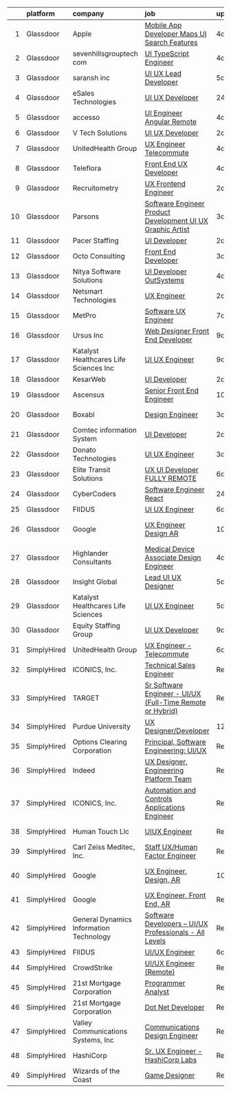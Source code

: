

|    | platform    | company                                  | job                                                                                                                                                                                                                                                                                                                                                                                                                                                                                                                                                                                                                                                                                                                                                                                                                                                                                                                                                                                                                                                                                                                                                                                                                                                                                                                                                                                           | update_time   | location             |
|---:|:------------|:-----------------------------------------|:----------------------------------------------------------------------------------------------------------------------------------------------------------------------------------------------------------------------------------------------------------------------------------------------------------------------------------------------------------------------------------------------------------------------------------------------------------------------------------------------------------------------------------------------------------------------------------------------------------------------------------------------------------------------------------------------------------------------------------------------------------------------------------------------------------------------------------------------------------------------------------------------------------------------------------------------------------------------------------------------------------------------------------------------------------------------------------------------------------------------------------------------------------------------------------------------------------------------------------------------------------------------------------------------------------------------------------------------------------------------------------------------|:--------------|:---------------------|
|  1 | Glassdoor   | Apple                                    | [Mobile App Developer   Maps UI Search Features](https://www.glassdoor.com/partner/jobListing.htm?pos=104&ao=1110586&s=58&guid=000001830c7f109c83a428ca524da7c9&src=GD_JOB_AD&t=SR&vt=w&cs=1_28600303&cb=1662361997967&jobListingId=1008105396611&cpc=F41FEAB56D215062&jrtk=3-0-1gc67u467is1u801-1gc67u46mia1u800-98c02684f91eaf3b--6NYlbfkN0BvKrLyj5gPmtZO9T8euul8TCxuuKNOtzRJOomxnwSEodTz2Bc-sPZlt2Zgji_QUXFCbh4b6vaJjqTXVJvE_d-uoXzIR75pQUWDSmJ1EjNmajDsH7Sl_GssmCU5B2sTLfXU6bxUNZhmPeVtpqHcpwZXIg4vEFxhOS8Kzmjz6ek1H6pNQi7Rd3thJfkXhfh4VKGjjJIUmhOTbb9lC3p5AxA9GqJs3bdoPs_rM6L3BzyxBFhS2trJIyd7aY64ycA16qhwyt8fpDphUB1OVoE4N-Vz1GOjBge9YZbw7Tb6jbfYZmoedQEOyGk_gfM46px6gG_dtVdbUghSn7RdYeh3E7g-IveDVEUQRVQfZ1r7gr8CPoQzujSRt2ZrPJ85GzSMcUU19WcpBCP3k4ulVAOZm809TlEk1yvpfCPJpgbfjxNz3lgmTkfvwTsytdwpP6q-stbimZjhFU8AJDA2QJITtKJSkQkWrQ8_qlh1q77LiJFXA-s2t0bpY3e5Qd-im_flkniR7YWDqTOE2H4Vo3jrSYjTR7OlcHdbCmGZlUK4BYK7iHf5GNx4m_-nJrs2fmv7Ug0ZpddPR4ysx0DtFgk31_yNGGH3-SWxnUci5zvEDzw6lBp80CMsQ72kiXf8rmJ3hMOAeRIZPAyCvRqrdcLDx6Pa0NnCrX2I4LlBv9HjM-5SbGiJajDkCzlEdegQhHT7a5_z9ZCGcsTiEiIYhpMIWyny9-hi-qW3tOz3q2icP3M-qXlWbK2c27eBUtFX2N_sGJf_Esi5l53Fa4-P9RxwzpWvmOUzhFLirqnfn_cI8O_ICj3DVgNC47GzcRN1R9CcWstDztenu-drTW9-h0s2ZxbVej4k1bb23NZdjUoc5D--5kI3caki7EPs388ua2hUEYfCaRRb69JrfBpwXFkfAvWjKEBSeYJsNmu-jjfN8cxo9_G3Yp4OaV_2yMEXBbZVCmDQ4qcY2X9OLcwQBXsiavffEyBqcCfMLn8%3D)            | 4d            | Cupertino, CA        |
|  2 | Glassdoor   | sevenhillsgrouptech com                  | [UI TypeScript Engineer](https://www.glassdoor.com/partner/jobListing.htm?pos=112&ao=1136043&s=58&guid=000001830c7f109c83a428ca524da7c9&src=GD_JOB_AD&t=SR&vt=w&ea=1&cs=1_b601359a&cb=1662361997968&jobListingId=1008105988663&jrtk=3-0-1gc67u467is1u801-1gc67u46mia1u800-0cbdc25f6ccf4f5f-)                                                                                                                                                                                                                                                                                                                                                                                                                                                                                                                                                                                                                                                                                                                                                                                                                                                                                                                                                                                                                                                                                                  | 4d            | Remote               |
|  3 | Glassdoor   | saransh inc                              | [UI UX Lead Developer](https://www.glassdoor.com/partner/jobListing.htm?pos=128&ao=1136043&s=58&guid=000001830c7f109c83a428ca524da7c9&src=GD_JOB_AD&t=SR&vt=w&ea=1&cs=1_5b410613&cb=1662361997971&jobListingId=1008103912540&jrtk=3-0-1gc67u467is1u801-1gc67u46mia1u800-85031aa08e20476f-)                                                                                                                                                                                                                                                                                                                                                                                                                                                                                                                                                                                                                                                                                                                                                                                                                                                                                                                                                                                                                                                                                                    | 5d            | Remote               |
|  4 | Glassdoor   | eSales Technologies                      | [UI   UX Developer](https://www.glassdoor.com/partner/jobListing.htm?pos=129&ao=1136043&s=58&guid=000001830c7f109c83a428ca524da7c9&src=GD_JOB_AD&t=SR&vt=w&cs=1_b18ffe62&cb=1662361997971&jobListingId=1008117609665&jrtk=3-0-1gc67u467is1u801-1gc67u46mia1u800-59aeac86bbf10b45-)                                                                                                                                                                                                                                                                                                                                                                                                                                                                                                                                                                                                                                                                                                                                                                                                                                                                                                                                                                                                                                                                                                            | 24h           | West Babylon, NY     |
|  5 | Glassdoor   | accesso                                  | [UI Engineer   Angular  Remote ](https://www.glassdoor.com/partner/jobListing.htm?pos=116&ao=1136043&s=58&guid=000001830c7f109c83a428ca524da7c9&src=GD_JOB_AD&t=SR&vt=w&ea=1&cs=1_77955d31&cb=1662361997968&jobListingId=1008108497609&jrtk=3-0-1gc67u467is1u801-1gc67u46mia1u800-701c5b24f26e60fa-)                                                                                                                                                                                                                                                                                                                                                                                                                                                                                                                                                                                                                                                                                                                                                                                                                                                                                                                                                                                                                                                                                          | 4d            | Orlando, FL          |
|  6 | Glassdoor   | V Tech Solutions                         | [UI UX Developer](https://www.glassdoor.com/partner/jobListing.htm?pos=119&ao=1136043&s=58&guid=000001830c7f109c83a428ca524da7c9&src=GD_JOB_AD&t=SR&vt=w&ea=1&cs=1_99763d87&cb=1662361997970&jobListingId=1008114045043&jrtk=3-0-1gc67u467is1u801-1gc67u46mia1u800-64298f2c4b340ba3-)                                                                                                                                                                                                                                                                                                                                                                                                                                                                                                                                                                                                                                                                                                                                                                                                                                                                                                                                                                                                                                                                                                         | 2d            | Remote               |
|  7 | Glassdoor   | UnitedHealth Group                       | [UX Engineer   Telecommute](https://www.glassdoor.com/partner/jobListing.htm?pos=102&ao=1110586&s=58&guid=000001830c7f109c83a428ca524da7c9&src=GD_JOB_AD&t=SR&vt=w&cs=1_59b80c90&cb=1662361997967&jobListingId=1008105601769&cpc=0C139D4CAD5A6DB2&jrtk=3-0-1gc67u467is1u801-1gc67u46mia1u800-af00a0ae87b73b2e--6NYlbfkN0C8O9VKdOj_1Zh75e9_CvYhSsWVxS1Pvi5WUWhsf4w7FOycHcR50Ta-CQORLM6vDVcvPt8KrRTlJDYkUHup0r-EShzR9YKt_-pR6DNbikF_DoTuqv0ahJRwqFnSdFD6JbEOZsU-3ybmN1wOhivbt1aVYXgo2LYGUfCqatBFDNl0ApmXiqzk8ieq9wOvGHAeD6Wb4rgI7cWaxRYFjCSxVuUz6wY2hcklmULlaSSazrOddS9e2KgHIvwbF_bBMuSTI7R2Y8Nuxcj_nxHlUpCSncNEiQtDwq9sPir65-wTT_rIqMsf9-xy2LnUHcJaswe0ilGh2Xc-JZmjamNfctpzzbUg61OP7oa5U3I2xrAjFb2KRnS00gi4TAlSvzcomXvDz9uCKbZ4QY8ZKgF66TXU1S7yYAm8Fwtu-IYuX8v4IgN8dD6Qenx6YI5RkIuaF3hVdNI%3D)                                                                                                                                                                                                                                                                                                                                                                                                                                                                                                                                                                                                 | 4d            | Boston, MA           |
|  8 | Glassdoor   | Teleflora                                | [Front End UX Developer](https://www.glassdoor.com/partner/jobListing.htm?pos=130&ao=1136043&s=58&guid=000001830c7f109c83a428ca524da7c9&src=GD_JOB_AD&t=SR&vt=w&cs=1_e89620d1&cb=1662361997971&jobListingId=1008108145678&jrtk=3-0-1gc67u467is1u801-1gc67u46mia1u800-f83f854b2d84175e-)                                                                                                                                                                                                                                                                                                                                                                                                                                                                                                                                                                                                                                                                                                                                                                                                                                                                                                                                                                                                                                                                                                       | 4d            | Oklahoma City, OK    |
|  9 | Glassdoor   | Recruitometry                            | [UX Frontend Engineer](https://www.glassdoor.com/partner/jobListing.htm?pos=113&ao=1136043&s=58&guid=000001830c7f109c83a428ca524da7c9&src=GD_JOB_AD&t=SR&vt=w&ea=1&cs=1_7e4519d9&cb=1662361997968&jobListingId=1008114392744&jrtk=3-0-1gc67u467is1u801-1gc67u46mia1u800-afb69bc239abb529-)                                                                                                                                                                                                                                                                                                                                                                                                                                                                                                                                                                                                                                                                                                                                                                                                                                                                                                                                                                                                                                                                                                    | 2d            | Remote               |
| 10 | Glassdoor   | Parsons                                  | [Software Engineer   Product Development   UI UX Graphic Artist](https://www.glassdoor.com/partner/jobListing.htm?pos=117&ao=1136043&s=58&guid=000001830c7f109c83a428ca524da7c9&src=GD_JOB_AD&t=SR&vt=w&cs=1_2903c79a&cb=1662361997968&jobListingId=1008111518825&jrtk=3-0-1gc67u467is1u801-1gc67u46mia1u800-59e25848653ecfd6-)                                                                                                                                                                                                                                                                                                                                                                                                                                                                                                                                                                                                                                                                                                                                                                                                                                                                                                                                                                                                                                                               | 3d            | Colorado Springs, CO |
| 11 | Glassdoor   | Pacer Staffing                           | [UI Developer](https://www.glassdoor.com/partner/jobListing.htm?pos=106&ao=1110586&s=58&guid=000001830c7f109c83a428ca524da7c9&src=GD_JOB_AD&t=SR&vt=w&ea=1&cs=1_db58d0d7&cb=1662361997967&jobListingId=1008114119706&cpc=2CAED5C921A5F994&jrtk=3-0-1gc67u467is1u801-1gc67u46mia1u800-e04a2bbf56041fd8--6NYlbfkN0C9NbM5eTIyBy5lsQEfjp0LiR4ZnSOO0g4plUqowSZMmwKNhg9sK_ssyMkRY9ssskzYgCjX76_a1qZmWpJpmTJglvIZMMqRPrift8ZTRM42auXjUEe_Hr-AyZaFYpcpKlSDUiC81zrV9s3yIfG7qlRr5tJRI1kdiWCVgGwpUMw5-otzwkEcVBkpym3O5wvMBNHbXL5tDrYl0E4M0ZXClZwAzAedrQoA-pAzsPmXGzDg8P9ZJd9zhp1Q1PPVvMCfwNA3gK2QiYpfuQwpipb9XmkKx70p2X4B_Au08ZbB5aKujJ_rII4ycPWQOT0qGUiqf1yqc77e0iXx-NJ1bc8K2AibnPQqDhhNw23XHTtoek6Y8TLpNeN0bE7rNtncF-VH38EndlI3ZXMwKQfRtjt_FFMNrqO19l3Gkmin71zIQG5-tXtcJxWC7ivpy6C83bdsqIKnGKD6ke30Nu64sj4Na-wf2TgPMSbb31Ly0K5_iMEBHgaUJSJ3ygqGXga7_qBgiye2xUJi7doqkg%3D%3D)                                                                                                                                                                                                                                                                                                                                                                                                                                                                                                                           | 2d            | Remote               |
| 12 | Glassdoor   | Octo Consulting                          | [Front End Developer](https://www.glassdoor.com/partner/jobListing.htm?pos=103&ao=1110586&s=58&guid=000001830c7f109c83a428ca524da7c9&src=GD_JOB_AD&t=SR&vt=w&ea=1&cs=1_333570c6&cb=1662361997967&jobListingId=1008110466260&cpc=2CAED5C921A5F994&jrtk=3-0-1gc67u467is1u801-1gc67u46mia1u800-189d25795dfd8c7b--6NYlbfkN0BUILWTwFEMoXKrKssGyD8iTIA4IasGWC9VuLPSE7H-zyOQhrScj91Gl1Qd-HjNuyIKfLRfbQiVPcV99MI5iYVbTATFYZxY-Q__CFqQEOB6TBRHFZ2N7H8d4GNKnZj-QVFF86Uq96xnc4lgBX8CdNvQJOvlTZ8OCqXp9XDNhmaQcGuTNlGdQuEnh-Cfyu_sZ6C0fBadDCPKOr5ST3KebVrPRQ-tOUZahU54lqynr0AeotG5F4gdXonNHuFr0WBOVYhdnVGvVWFA1zO8Th7YJNPmhr3bIQGn_sofySQfv4evruo_WHVoOOAgFNnw47QkLAZadwVu0yKw2CmiKSMhbsjCH2B6lHVH0AQVkSgZob2H5i0LdCOXDnG0eFRWQHy3W3FrEYpOL31xhKqDd5-blGsqwn5e0RPdFMGT3VG_NsTpuVtwlsP0bVbCsiZ7zd0p6vedh79ovtQbxU7Kf_lFDrte5TDYRofhuINh073BY1P0WUc19DwImeVz)                                                                                                                                                                                                                                                                                                                                                                                                                                                                                                                                                | 3d            | Remote               |
| 13 | Glassdoor   | Nitya Software Solutions                 | [UI Developer  OutSystems ](https://www.glassdoor.com/partner/jobListing.htm?pos=122&ao=1136043&s=58&guid=000001830c7f109c83a428ca524da7c9&src=GD_JOB_AD&t=SR&vt=w&ea=1&cs=1_fa85d244&cb=1662361997970&jobListingId=1008107023282&jrtk=3-0-1gc67u467is1u801-1gc67u46mia1u800-b73d287a17a791b6-)                                                                                                                                                                                                                                                                                                                                                                                                                                                                                                                                                                                                                                                                                                                                                                                                                                                                                                                                                                                                                                                                                               | 4d            | Remote               |
| 14 | Glassdoor   | Netsmart Technologies                    | [UX Engineer](https://www.glassdoor.com/partner/jobListing.htm?pos=118&ao=1136043&s=58&guid=000001830c7f109c83a428ca524da7c9&src=GD_JOB_AD&t=SR&vt=w&cs=1_fd944e31&cb=1662361997970&jobListingId=1008114210301&jrtk=3-0-1gc67u467is1u801-1gc67u46mia1u800-db8ad2a52d30b920-)                                                                                                                                                                                                                                                                                                                                                                                                                                                                                                                                                                                                                                                                                                                                                                                                                                                                                                                                                                                                                                                                                                                  | 2d            | Overland Park, KS    |
| 15 | Glassdoor   | MetPro                                   | [Software UX Engineer](https://www.glassdoor.com/partner/jobListing.htm?pos=124&ao=1136043&s=58&guid=000001830c7f109c83a428ca524da7c9&src=GD_JOB_AD&t=SR&vt=w&ea=1&cs=1_5e241e93&cb=1662361997970&jobListingId=1008098794068&jrtk=3-0-1gc67u467is1u801-1gc67u46mia1u800-99ff3be041b42234-)                                                                                                                                                                                                                                                                                                                                                                                                                                                                                                                                                                                                                                                                                                                                                                                                                                                                                                                                                                                                                                                                                                    | 7d            | Chico, CA            |
| 16 | Glassdoor   | Ursus  Inc                               | [Web Designer   Front End Developer](https://www.glassdoor.com/partner/jobListing.htm?pos=108&ao=1110586&s=58&guid=000001830c7f109c83a428ca524da7c9&src=GD_JOB_AD&t=SR&vt=w&ea=1&cs=1_30044030&cb=1662361997968&jobListingId=1008097361956&cpc=8795CF9063CD573D&jrtk=3-0-1gc67u467is1u801-1gc67u46mia1u800-0ea09b14e2348c5f--6NYlbfkN0CT8vBT9H5mqECx2dfLV_FONLPDKpIRssxVwtj05Tmm4rA5I0VNOPdM1oYsK66ov5pqYS3gXk2ozh0lVEZwzGOqZs8rlCBef2uQoy630wv6aUBqB1D9vjbSnni5WCVaS2e0KhCWi_8-XMv97hUEg7H9r8pKMO8klnwzDsU9mPVyqE5wVDnTov1Pu_UnRYhnE0_Osqvwl8WORWgB_kOjxQQLPQWG-NWIcptfTftC_xvyt1c40uobZ403OrjOg5_p8zqz3cLzwrnHTjqWeFEhkd7FYyVcjiJCMFkVznphRmtkhKbL2ZU9aWVWUjChbdkFdlAiu4tIvv-tEhlvNaragy1ZQhsvGhOC5anf8D4yfIGDJbK-bmh5xwt1uscED6ao3EPCxdfHKv4RZ6Q3-m_MTe1dE6Nugv26rrW9yIa8ooHEPIgJzYTeC7TeJ6xGxEjr0Q_LC6p6H5q3S5tqAKobaBFAUOLFzaYkqfJx113jx_K_L3ERmPDUpdKsViykamL6pSE8uCWoW_T8sucSHlTk_HIk0NX5r8Hhh8P4_OoEuX-GF2N9Wbn6HoZVIpXtV639qRT_Ml8fgxLMsqA0sTyZ6LRvDIzdLLSDNuSh0s-qJwsOgMQghTKc7lBghOGatuW-hhwCC4u5vnNqJt124d080EaK9RIKRnlZYO7otpI8PtAhf6uEXSuBZb54g4AEB5BTOrATR4piGva6hLhWPaO4BK3PGfwandSj8FKIZu2yoKkQ4AxQXF-tszMaEYVhkqQw_PxYuVv_FIBhZO-6tlKY6zgcD5cJlqhcDFMAsSH6rDJHqP5RhdOdziPPziIO9D13zg9wlubak03BdK9OEi_BwizVDGbf-66KMAChtWsSRPDmm1aQl6PUzXcwlF11rHFHpIXB3TIP1uKUqYM7nkJhbHyyVm3HMa0m0rBcl5CUMqIZ6VY2hWxWVNSo6euUS07jpRAJbs8JHN4wQPqdYbe31t-SvorEZrgam6kIAhinG24A-17h3OpHZDTu) | 9d            | Brisbane, CA         |
| 17 | Glassdoor   | Katalyst Healthcares   Life Sciences Inc | [UI UX Engineer](https://www.glassdoor.com/partner/jobListing.htm?pos=121&ao=1136043&s=58&guid=000001830c7f109c83a428ca524da7c9&src=GD_JOB_AD&t=SR&vt=w&ea=1&cs=1_dba146a9&cb=1662361997970&jobListingId=1008096573066&jrtk=3-0-1gc67u467is1u801-1gc67u46mia1u800-3af4f34715b26876-)                                                                                                                                                                                                                                                                                                                                                                                                                                                                                                                                                                                                                                                                                                                                                                                                                                                                                                                                                                                                                                                                                                          | 9d            | Lake Forest, CA      |
| 18 | Glassdoor   | KesarWeb                                 | [UI Developer](https://www.glassdoor.com/partner/jobListing.htm?pos=127&ao=1136043&s=58&guid=000001830c7f109c83a428ca524da7c9&src=GD_JOB_AD&t=SR&vt=w&ea=1&cs=1_b30c47a1&cb=1662361997971&jobListingId=1008114658577&jrtk=3-0-1gc67u467is1u801-1gc67u46mia1u800-9cf5ee5ba4515c1f-)                                                                                                                                                                                                                                                                                                                                                                                                                                                                                                                                                                                                                                                                                                                                                                                                                                                                                                                                                                                                                                                                                                            | 2d            | Houston, TX          |
| 19 | Glassdoor   | Ascensus                                 | [Senior Front End Engineer](https://www.glassdoor.com/partner/jobListing.htm?pos=126&ao=1136043&s=58&guid=000001830c7f109c83a428ca524da7c9&src=GD_JOB_AD&t=SR&vt=w&cs=1_cd5570ca&cb=1662361997971&jobListingId=1008093293490&jrtk=3-0-1gc67u467is1u801-1gc67u46mia1u800-adc74f5c8ecd62dd-)                                                                                                                                                                                                                                                                                                                                                                                                                                                                                                                                                                                                                                                                                                                                                                                                                                                                                                                                                                                                                                                                                                    | 10d           | Remote               |
| 20 | Glassdoor   | Boxabl                                   | [Design Engineer](https://www.glassdoor.com/partner/jobListing.htm?pos=101&ao=1110586&s=58&guid=000001830c7f109c83a428ca524da7c9&src=GD_JOB_AD&t=SR&vt=w&cs=1_510a68cf&cb=1662361997966&jobListingId=1008111263067&cpc=90C4CD7F4113B630&jrtk=3-0-1gc67u467is1u801-1gc67u46mia1u800-f92f66bdcc716501--6NYlbfkN0AZdaSuYPnCWRk5apRml9oqaQCY6p5qKbmOsixDGSNuWd34-dYAt4lbiu5Tu6-oNSUdoljleHAc6KIoY7tHEZOlGE7_Osuc5RzByGMY3M9hVvkTX86XHUqKYWJc277TO93LkNdl5PImRiZLX3QoB01HojER6bJCoylRYQ34g-sdX1RUmCjL0KGWQPOttVWQs8nrEsYAQG8KYcXajf7FQv_9lLCcZwZ8hNjUHWPdYIH2m77VvCqCKUa6oRDBRnU-JSfMqeaw4Pjj77tWXTsh5oeCWoOxmqWAiyrD2ZiYT-VYi-mbzUJ_3fHJd1i1aZtSjkwdd2CcWlJDNqshgMZ8pcsKh9XKolgKSbgxWDrum-3cfb5AE9pKxt6yatsNMf4S4WaSRQajvXNx5eLqmPioX6nQW4GJ8xRP5af5mKeZj4SmUJuJqx7SOGad-Uhbz5D9dDspeCCG1zyIy1XUCmK3hjIntr4P5_Yk_eXghW74JqEXfBQurMU3lLZsMKMz9NM7JtQvI9sWGinCRqkCo_ui_JCPyQk1q9CZMzs%3D)                                                                                                                                                                                                                                                                                                                                                                                                                                                                                                           | 3d            | Las Vegas, NV        |
| 21 | Glassdoor   | Comtec information System                | [UI Developer](https://www.glassdoor.com/partner/jobListing.htm?pos=115&ao=1136043&s=58&guid=000001830c7f109c83a428ca524da7c9&src=GD_JOB_AD&t=SR&vt=w&ea=1&cs=1_de99ebf7&cb=1662361997968&jobListingId=1008114090203&jrtk=3-0-1gc67u467is1u801-1gc67u46mia1u800-e4a619c535669cc9-)                                                                                                                                                                                                                                                                                                                                                                                                                                                                                                                                                                                                                                                                                                                                                                                                                                                                                                                                                                                                                                                                                                            | 2d            | Remote               |
| 22 | Glassdoor   | Donato Technologies                      | [UI   UX Engineer](https://www.glassdoor.com/partner/jobListing.htm?pos=120&ao=1136043&s=58&guid=000001830c7f109c83a428ca524da7c9&src=GD_JOB_AD&t=SR&vt=w&cs=1_5b4be512&cb=1662361997970&jobListingId=1008111966564&jrtk=3-0-1gc67u467is1u801-1gc67u46mia1u800-f812034220f8fc90-)                                                                                                                                                                                                                                                                                                                                                                                                                                                                                                                                                                                                                                                                                                                                                                                                                                                                                                                                                                                                                                                                                                             | 3d            | Lake Forest, CA      |
| 23 | Glassdoor   | Elite Transit Solutions                  | [UX UI Developer FULLY REMOTE](https://www.glassdoor.com/partner/jobListing.htm?pos=123&ao=1136043&s=58&guid=000001830c7f109c83a428ca524da7c9&src=GD_JOB_AD&t=SR&vt=w&ea=1&cs=1_6206765f&cb=1662361997970&jobListingId=1008102546103&jrtk=3-0-1gc67u467is1u801-1gc67u46mia1u800-a9d984ee3a6bc25b-)                                                                                                                                                                                                                                                                                                                                                                                                                                                                                                                                                                                                                                                                                                                                                                                                                                                                                                                                                                                                                                                                                            | 6d            | Pittsburgh, PA       |
| 24 | Glassdoor   | CyberCoders                              | [Software Engineer   React](https://www.glassdoor.com/partner/jobListing.htm?pos=110&ao=1110586&s=58&guid=000001830c7f109c83a428ca524da7c9&src=GD_JOB_AD&t=SR&vt=w&ea=1&cs=1_0586e3de&cb=1662361997968&jobListingId=1008116383381&cpc=F41FEAB56D215062&jrtk=3-0-1gc67u467is1u801-1gc67u46mia1u800-9dcc6d8c1399c023--6NYlbfkN0CpFJQzrgRR8WqXWK1qKKEqALWJw739KlKqr2H-MSI4eoBlI4EFrmor2FYZMP3muM3NPlQXbfYTn4K1JBXG5K1Ta9nJ6X-EFGc9R-rdJ4_TVNI-1k2OIGdyJIF7_wLErjKCieTiOorekCgY7zK5iWf-RIP30x7f54DXO0d0fsxHO7Ed1N0Fgzsrj-5g_7YmyQDBhB-bhzrkQ3OQbZdw1ZYHt5IEFZxOVC-iSXE0BIjpMOfNleSryyNd4CX3GhaDImbzbbKI-tR3D7a70wnNVm_BgXm3AFlVhl_LaOctDfOuXFILk1PdQgxIBxZqV0YQDb15isL8aeYCnvMBbam3O2CKAQAtMIWcbsRJz40H6rd6ILPAkchA_qH9Wjcb-r6ajVW7jQEOGS84VjNQx3IPIzSboBMJV6C2NZz3OQ4M2ZOdgx7oQ6eIYcboh-L2grKducmaH3Snz-zZREwF2a5jX3dza82XerA6QpR_NO0CYBWLcFwolNMYvPGPxKFTemek66oofs9mQFa_Vd6eHZavbq3kNOEikvHVYPaiN1_s8N8Pq1YPrb5NQt26llpRYNi7YDXZGjKIASDdf4juhCN2EbFmMQMwGo-C8p_C8U2l6yf3nzjjGBeZ05Bcd6xb6MbETMSju4w7eVrFus1l2O2W1NksN8UeCAr60WKi2ADRP4bHh_CF3TwGUoPJkc4nw_VJwDVNFs3H0IcNAOcz9JTLy4SDLKChWxPLz53YRzN3CRz0-C-L4VCY-C2YFjzJEHV1kPR2c6RFsdVnOo3JAO5GZ7GFcs-EpYYDZ9ssP70nKb1FPhFsxN2pJo6q2lXa8i6dIo79QescQPlPvbKT-MngrxW3kFbaw-Csz6rnTi1SJCTEo4CBsAsFsG4ohlS_FI-5254d6B0WBjGMSlQK_eGz7hWv4o49l7UBC1A3ru9RTIqRFP6A5m-bbzhoMkUIN6oRSX1c2loshoTpiHB5rIGFzkBzTL_32iXfp28HCDRa73oD5g%3D%3D)              | 24h           | Los Angeles, CA      |
| 25 | Glassdoor   | FIIDUS                                   | [UI UX Engineer](https://www.glassdoor.com/partner/jobListing.htm?pos=111&ao=1136043&s=58&guid=000001830c7f109c83a428ca524da7c9&src=GD_JOB_AD&t=SR&vt=w&ea=1&cs=1_0280db1e&cb=1662361997968&jobListingId=1008101025502&jrtk=3-0-1gc67u467is1u801-1gc67u46mia1u800-bcb60bfe6a6bc759-)                                                                                                                                                                                                                                                                                                                                                                                                                                                                                                                                                                                                                                                                                                                                                                                                                                                                                                                                                                                                                                                                                                          | 6d            | Remote               |
| 26 | Glassdoor   | Google                                   | [UX Engineer  Design  AR](https://www.glassdoor.com/partner/jobListing.htm?pos=125&ao=1136043&s=58&guid=000001830c7f109c83a428ca524da7c9&src=GD_JOB_AD&t=SR&vt=w&cs=1_8ee6ab9b&cb=1662361997970&jobListingId=1008094346031&jrtk=3-0-1gc67u467is1u801-1gc67u46mia1u800-f6c8feaff462d478-)                                                                                                                                                                                                                                                                                                                                                                                                                                                                                                                                                                                                                                                                                                                                                                                                                                                                                                                                                                                                                                                                                                      | 10d           | San Francisco, CA    |
| 27 | Glassdoor   | Highlander Consultants                   | [Medical Device Associate Design Engineer](https://www.glassdoor.com/partner/jobListing.htm?pos=105&ao=1110586&s=58&guid=000001830c7f109c83a428ca524da7c9&src=GD_JOB_AD&t=SR&vt=w&ea=1&cs=1_e6fca859&cb=1662361997967&jobListingId=1008105806788&cpc=009A9C8147DF705D&jrtk=3-0-1gc67u467is1u801-1gc67u46mia1u800-5f2f0df068c292c7--6NYlbfkN0DADEC6PZiHmFZTdCpS8S1cWL8eaQIB9laRmg1uhypi9jnyuOYY4H7UUO8QfXMSSvi7RhDOznTYgp8q7adTSnDc8zwx3mftBto4He9ufXaCm5hQD0GzcTIgZDC00717-8oUDgE8mwn19qMflvsZfOCh8Zi_x_tfMW4tOb4q0IPADKpRKkDdNT1yDh9W0DMbrc2wmcRhTmwzm6Ycmz1DmYo7j3Gm_-GktMKJEj_GzviJNrbf_kq0QzffHq6j002L1qztG0S-64dWz76WbvQcpSta9PcoNaSonfnixrP0yDb8rDLxIrKDw4ou5jGBoBStExyKNMedcPzvh9Nsqwvz5Q8u91gK0TJUM_-_WyvMLYqU6r2lLTM55oaS6wvCZCMnq_1Qz8iG418wAi_o8Fbrl9-BOtLZ_3pafMYqw7Ocxda5f8CJOevEkicc1B-4KkDvOCGFAxegqGN4OQJPhfOSZMaUoqqBpGOY2ZhuB9CHR9uqj5PUuZ-L2B7pVHmnryn0LlYFDyohrU61Zthld14i_8ZFfY-6FIm6Tf8%3D)                                                                                                                                                                                                                                                                                                                                                                                                                                                                             | 4d            | Jacksonville, FL     |
| 28 | Glassdoor   | Insight Global                           | [Lead UI UX Designer](https://www.glassdoor.com/partner/jobListing.htm?pos=107&ao=1110586&s=58&guid=000001830c7f109c83a428ca524da7c9&src=GD_JOB_AD&t=SR&vt=w&cs=1_1d97d867&cb=1662361997967&jobListingId=1008103774463&cpc=F583A5AE0DDDFE3A&jrtk=3-0-1gc67u467is1u801-1gc67u46mia1u800-d1ebe11d7ba63f4c--6NYlbfkN0BKkHZu3wF05EeDimN_p6sYpKCMArvwa95YdH7UpkaBCqc7l59ErwqcdmD-JyMWZm6ZcKJoBbDKNy1P25IQH9Qcb8mWJ8ZTuceqFqVbIYP29UW251xvRgJFUV8j5iDqpDHZSWPvtF8zwVCPlF_8DbxC1bEvFLYdvBJA2lM72F-d7BV70Eh9x_a6vGM5M6SbAofLmVqnbmZ8QldCeofUt1_a_2KzZUvgUDBC8KAakvx8o-7BwxVcApSdYOaiNY4rk_uItiiP5THxFVcS6sS6D-XAecWaXjzJEm2x35DyysRckuUAZrSmQ4WW7GRbxEKjmVL-8kc_ZGqD-_Fhcpj4T8cPFt06CyyEJxJjGlhCv0_N51L24MAeshtB2eV3ldGptk4rB046pyeRe6kuLzBWhS6Nyk-pbHinFzfeLZWiaahhRLSw_udOjqjYipppcHG2msRQBMNvDKkBwel7q87BCaPenE6VU2nCBHsZNQWUwvpWpqpi_JlT_cUB)                                                                                                                                                                                                                                                                                                                                                                                                                                                                                                                                                     | 5d            | Marietta, OH         |
| 29 | Glassdoor   | Katalyst Healthcares   Life Sciences     | [UI UX Engineer](https://www.glassdoor.com/partner/jobListing.htm?pos=114&ao=1136043&s=58&guid=000001830c7f109c83a428ca524da7c9&src=GD_JOB_AD&t=SR&vt=w&cs=1_593144de&cb=1662361997968&jobListingId=1008104415799&jrtk=3-0-1gc67u467is1u801-1gc67u46mia1u800-2fe87d2956e98330-)                                                                                                                                                                                                                                                                                                                                                                                                                                                                                                                                                                                                                                                                                                                                                                                                                                                                                                                                                                                                                                                                                                               | 5d            | Lake Forest, CA      |
| 30 | Glassdoor   | Equity Staffing Group                    | [UI UX Developer](https://www.glassdoor.com/partner/jobListing.htm?pos=109&ao=1110586&s=58&guid=000001830c7f109c83a428ca524da7c9&src=GD_JOB_AD&t=SR&vt=w&ea=1&cs=1_53c8a74e&cb=1662361997968&jobListingId=1008097169038&cpc=8795CF9063CD573D&jrtk=3-0-1gc67u467is1u801-1gc67u46mia1u800-76e08f74cfd4e269--6NYlbfkN0C1yyJIapRlEdYOhDmVropYbNu6_NST9zaz4GWjsOuGwSr2S_wuxMSgMUxyoNOegNIHLraSkqZk8QYywJ652h2S_-JyfHwwGhuFbrXBSmst29urPuXhWS6XDd4kWU6Avf_xHQHSc0jilJQ04OA02iJTP_1-cqvd3SQJrJXp9dt8rx4kkO6lD25KoE-fZyTCefHUF1SPjhQkNP2n49Wn6sDqsx4CLaOHmYXClCsu7GosD6cIlGUjj3_V8FJAL3LhY0Ik4OhZ4TaXNA9Q2-L1weHW5cfEtR2FtvSIhu-QEvDDuPaymprtWQYd-TeuxBa_n8YoxKGbuecNfuFewMhf79WaQAGH2taJai4Yl2Z3xTt593LZw6eKYlKjYW48MSwxCAH4eYIDl2LHyaJY_QwY2tfHhrXFexpWZFRTIBmNEpFRiXzZFhtNkn3gYuKmqxiDdEjyVYKb26frEJWK4vObhXsbFyrrLXDzM-QZxyZyYo3L3gocKBKOZa7LFMRBuFfLGhY%3D)                                                                                                                                                                                                                                                                                                                                                                                                                                                                                                                                      | 9d            | Remote               |
| 31 | SimplyHired | UnitedHealth Group                       | [UX Engineer - Telecommute](https://www.simplyhired.com/job/UgtHrErmPwUfgyoaMj9RxE0E8RP-1IDTQa0LR4zj08Nd84BrgMW6iA?q=ux+engineer)                                                                                                                                                                                                                                                                                                                                                                                                                                                                                                                                                                                                                                                                                                                                                                                                                                                                                                                                                                                                                                                                                                                                                                                                                                                             | 6d            | Boston, MA           |
| 32 | SimplyHired | ICONICS, Inc.                            | [Technical Sales Engineer](https://www.simplyhired.com/job/BLGA6g71PmxK_tznA_TCmnundiwYAmilk7nypVzrPwOuQDQe9f3_jg?q=ux+engineer)                                                                                                                                                                                                                                                                                                                                                                                                                                                                                                                                                                                                                                                                                                                                                                                                                                                                                                                                                                                                                                                                                                                                                                                                                                                              | Recently      | Foxborough, MA       |
| 33 | SimplyHired | TARGET                                   | [Sr Software Engineer - UI/UX (Full-Time Remote or Hybrid)](https://www.simplyhired.com/job/IRqRQ39NQbUSOJgprsBXP3MASO7l_mvgdAdkNCG2ezBfaVHCHcv_Mw?q=ux+engineer)                                                                                                                                                                                                                                                                                                                                                                                                                                                                                                                                                                                                                                                                                                                                                                                                                                                                                                                                                                                                                                                                                                                                                                                                                             | Recently      | Brooklyn Park, MN    |
| 34 | SimplyHired | Purdue University                        | [UX Designer/Developer](https://www.simplyhired.com/job/dUxEBWVO4eY2-lVFgLBBmlWu0LKhxG17m_xYDrdv3cIF7ASAuVPspg?q=ux+engineer)                                                                                                                                                                                                                                                                                                                                                                                                                                                                                                                                                                                                                                                                                                                                                                                                                                                                                                                                                                                                                                                                                                                                                                                                                                                                 | 12d           | Remote               |
| 35 | SimplyHired | Options Clearing Corporation             | [Principal, Software Engineering: UI/UX](https://www.simplyhired.com/job/6WRicnwhKtM4ghmIX48eFW9WlVHt5doMp2wkEyAG3W4q6Pq7hAvRsA?q=ux+engineer)                                                                                                                                                                                                                                                                                                                                                                                                                                                                                                                                                                                                                                                                                                                                                                                                                                                                                                                                                                                                                                                                                                                                                                                                                                                | Recently      | Chicago, IL          |
| 36 | SimplyHired | Indeed                                   | [UX Designer, Engineering Platform Team](https://www.simplyhired.com/job/hdeLFeZv81fIlBLyr_YTR6lLy_snYw6apPgUfGz2h0M779Ba3oGyjg?q=ux+engineer)                                                                                                                                                                                                                                                                                                                                                                                                                                                                                                                                                                                                                                                                                                                                                                                                                                                                                                                                                                                                                                                                                                                                                                                                                                                | Recently      | United States        |
| 37 | SimplyHired | ICONICS, Inc.                            | [Automation and Controls Applications Engineer](https://www.simplyhired.com/job/piLE33fvjhXtmfswyRbtHb5YeVnk7UNJuIGxhnf3RWVS46B-0TxDxA?q=ux+engineer)                                                                                                                                                                                                                                                                                                                                                                                                                                                                                                                                                                                                                                                                                                                                                                                                                                                                                                                                                                                                                                                                                                                                                                                                                                         | Recently      | Foxborough, MA       |
| 38 | SimplyHired | Human Touch Llc                          | [UIUX Engineer](https://www.simplyhired.com/job/mLV3-vHBSWDu1VpB6i87RJZBJfxBzQHsFHiXEEj2qAuOeFi_t2UXXA?q=ux+engineer)                                                                                                                                                                                                                                                                                                                                                                                                                                                                                                                                                                                                                                                                                                                                                                                                                                                                                                                                                                                                                                                                                                                                                                                                                                                                         | Recently      | Charleston, SC       |
| 39 | SimplyHired | Carl Zeiss Meditec, Inc.                 | [Staff UX/Human Factor Engineer](https://www.simplyhired.com/job/c3_O22TV9OnAd_EII3gVU4SbQPTLvnfvF2IQ0lKUc3Sv_HKAUmQ-dw?q=ux+engineer)                                                                                                                                                                                                                                                                                                                                                                                                                                                                                                                                                                                                                                                                                                                                                                                                                                                                                                                                                                                                                                                                                                                                                                                                                                                        | Recently      | Remote               |
| 40 | SimplyHired | Google                                   | [UX Engineer, Design, AR](https://www.simplyhired.com/job/PkWrAJzQz-Z0JyoGauyJs61E8TvAWlZcPFFnC2iC3txVQBz2Ma1r_w?q=ux+engineer)                                                                                                                                                                                                                                                                                                                                                                                                                                                                                                                                                                                                                                                                                                                                                                                                                                                                                                                                                                                                                                                                                                                                                                                                                                                               | 10d           | San Francisco, CA    |
| 41 | SimplyHired | Google                                   | [UX Engineer, Front End, AR](https://www.simplyhired.com/job/hGzNUM0Gl8bMaHcvv5aeuvKuZAAIp6U_ETigaf7BIfZi5qJ1udvVYA?q=ux+engineer)                                                                                                                                                                                                                                                                                                                                                                                                                                                                                                                                                                                                                                                                                                                                                                                                                                                                                                                                                                                                                                                                                                                                                                                                                                                            | Recently      | Los Angeles, CA      |
| 42 | SimplyHired | General Dynamics Information Technology  | [Software Developers – UI/UX Professionals - All Levels](https://www.simplyhired.com/job/GXbv7XKvrYmkbYOXkvb7fclwxXifXevjaOQwMMP2gxf4Qt4jlmHXTg?q=ux+engineer)                                                                                                                                                                                                                                                                                                                                                                                                                                                                                                                                                                                                                                                                                                                                                                                                                                                                                                                                                                                                                                                                                                                                                                                                                                | Recently      | San Antonio, TX      |
| 43 | SimplyHired | FIIDUS                                   | [UI/UX Engineer](https://www.simplyhired.com/job/wTm59Q3dWC7NawMCiLVM6GfdsxKHL0T3GZRWCMdi6W4nwfeGKfWbkQ?q=ux+engineer)                                                                                                                                                                                                                                                                                                                                                                                                                                                                                                                                                                                                                                                                                                                                                                                                                                                                                                                                                                                                                                                                                                                                                                                                                                                                        | 6d            | Remote               |
| 44 | SimplyHired | CrowdStrike                              | [UI/UX Engineer (Remote)](https://www.simplyhired.com/job/XqAAPYs6_Ifz0n2ZYu7lUkjuMflyeM1zRhSrvf731ROIfPHtRIwyVQ?q=ux+engineer)                                                                                                                                                                                                                                                                                                                                                                                                                                                                                                                                                                                                                                                                                                                                                                                                                                                                                                                                                                                                                                                                                                                                                                                                                                                               | Recently      | Remote               |
| 45 | SimplyHired | 21st Mortgage Corporation                | [Programmer Analyst](https://www.simplyhired.com/job/QmnclOREggNhJ2TEkxJgDl1zl196StU_BViJyzzByffXbVPVzmFp_A?q=ux+engineer)                                                                                                                                                                                                                                                                                                                                                                                                                                                                                                                                                                                                                                                                                                                                                                                                                                                                                                                                                                                                                                                                                                                                                                                                                                                                    | Recently      | Knoxville, TN        |
| 46 | SimplyHired | 21st Mortgage Corporation                | [Dot Net Developer](https://www.simplyhired.com/job/EGRQAiY53TICJxtUHsDSlq-KP4RKqfRCNocZFTvPJXMjLVDjyUcOEQ?q=ux+engineer)                                                                                                                                                                                                                                                                                                                                                                                                                                                                                                                                                                                                                                                                                                                                                                                                                                                                                                                                                                                                                                                                                                                                                                                                                                                                     | Recently      | Knoxville, TN        |
| 47 | SimplyHired | Valley Communications Systems, Inc       | [Communications Design Engineer](https://www.simplyhired.com/job/AUo7E07w2klkxUe_MpJEXKAe3q6D53g2ij9loL_ldPaRLYQDHOrlRg?q=ux+engineer)                                                                                                                                                                                                                                                                                                                                                                                                                                                                                                                                                                                                                                                                                                                                                                                                                                                                                                                                                                                                                                                                                                                                                                                                                                                        | Recently      | Chicopee, MA         |
| 48 | SimplyHired | HashiCorp                                | [Sr. UX Engineer - HashiCorp Labs](https://www.simplyhired.com/job/61CsGRBb4ZemdgFj5Iv8D2z1PrJR8JxmgpweEFC3veZI_T1iHLxW3Q?q=ux+engineer)                                                                                                                                                                                                                                                                                                                                                                                                                                                                                                                                                                                                                                                                                                                                                                                                                                                                                                                                                                                                                                                                                                                                                                                                                                                      | Recently      | Raleigh, NC          |
| 49 | SimplyHired | Wizards of the Coast                     | [Game Designer](https://www.simplyhired.com/job/PTA-XstKiAm5n7XoNO3SHdH25U1A9feZJgZnFjorsiMl1WczbQj2_w?q=ux+engineer)                                                                                                                                                                                                                                                                                                                                                                                                                                                                                                                                                                                                                                                                                                                                                                                                                                                                                                                                                                                                                                                                                                                                                                                                                                                                         | Recently      | Renton, WA           |